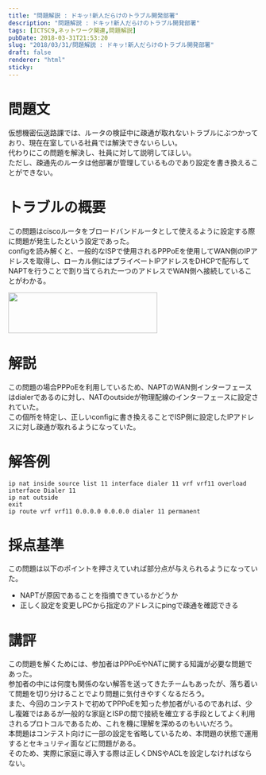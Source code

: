 ```yaml
---
title: "問題解説 : ドキッ!新人だらけのトラブル開発部署"
description: "問題解説 : ドキッ!新人だらけのトラブル開発部署"
tags: [ICTSC9,ネットワーク関連,問題解説]
pubDate: 2018-03-31T21:53:20
slug: "2018/03/31/問題解説 : ドキッ!新人だらけのトラブル開発部署"
draft: false
renderer: "html"
sticky: 
---
```


<h1>問題文</h1>
<p>仮想機密伝送路課では、ルータの検証中に疎通が取れないトラブルにぶつかっており、現在在室している社員では解決できないらしい。<br />
代わりにこの問題を解決し、社員に対して説明してほしい。<br />
ただし、疎通先のルータは他部署が管理しているものであり設定を書き換えることができない。</p>
<h1>トラブルの概要</h1>
<p>この問題はciscoルータをブロードバンドルータとして使えるように設定する際に問題が発生したという設定であった。<br />
configを読み解くと、一般的なISPで使用されるPPPoEを使用してWAN側のIPアドレスを取得し、ローカル側にはプライベートIPアドレスをDHCPで配布してNAPTを行うことで割り当てられた一つのアドレスでWAN側へ接続していることがわかる。</p>
<p><img decoding="async" loading="lazy" src="/images/wp/2018/03/HIR-1-300x82.png.webp" alt="" width="300" height="82" class="alignnone size-medium wp-image-1623" /></p>
<h1>解説</h1>
<p>この問題の場合PPPoEを利用しているため、NAPTのWAN側インターフェースはdialerであるのに対し、NATのoutsideが物理配線のインターフェースに設定されていた。<br />
この個所を特定し、正しいconfigに書き換えることでISP側に設定したIPアドレスに対し疎通が取れるようになっていた。</p>
<h1>解答例</h1>
<pre class="brush: plain; title: ; title: ; notranslate" title=""><code>ip nat inside source list 11 interface dialer 11 vrf vrf11 overload
interface Dialer 11
ip nat outside
exit
ip route vrf vrf11 0.0.0.0 0.0.0.0 dialer 11 permanent</code></pre>
<h1>採点基準</h1>
<p>この問題は以下のポイントを押さえていれば部分点が与えられるようになっていた。</p>
<ul>
<li>NAPTが原因であることを指摘できているかどうか</li>
<li>正しく設定を変更しPCから指定のアドレスにpingで疎通を確認できる</li>
</ul>
<h1>講評</h1>
<p>この問題を解くためには、参加者はPPPoEやNATに関する知識が必要な問題であった。<br />
参加者の中には何度も関係のない解答を送ってきたチームもあったが、落ち着いて問題を切り分けることでより問題に気付きやすくなるだろう。<br />
また、今回のコンテストで初めてPPPoEを知った参加者がいるのであれば、少し複雑ではあるが一般的な家庭とISPの間で接続を確立する手段としてよく利用されるプロトコルであるため、これを機に理解を深めるのもいいだろう。<br />
本問題はコンテスト向けに一部の設定を省略しているため、本問題の状態で運用するとセキュリティ面などに問題がある。<br />
そのため、実際に家庭に導入する際は正しくDNSやACLを設定しなければならない。</p>
